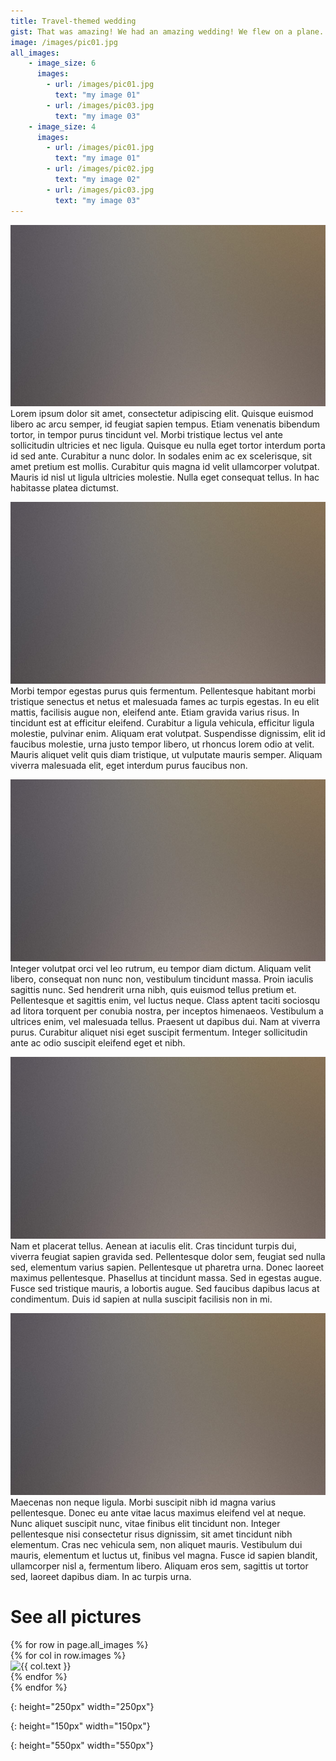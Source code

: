 ```yaml
---
title: Travel-themed wedding
gist: That was amazing! We had an amazing wedding! We flew on a plane.
image: /images/pic01.jpg
all_images:
    - image_size: 6
      images:
        - url: /images/pic01.jpg
          text: "my image 01"
        - url: /images/pic03.jpg
          text: "my image 03"
    - image_size: 4
      images:
        - url: /images/pic01.jpg
          text: "my image 01"  
        - url: /images/pic02.jpg
          text: "my image 02"
        - url: /images/pic03.jpg
          text: "my image 03"
---
```


<span class="image left">![pic03_bigger]</span>
Lorem ipsum dolor sit amet, consectetur adipiscing elit. Quisque euismod libero ac arcu semper, id feugiat sapien tempus. 
Etiam venenatis bibendum tortor, in tempor purus tincidunt vel. Morbi tristique lectus vel ante sollicitudin ultricies et nec ligula. 
Quisque eu nulla eget tortor interdum porta id sed ante. Curabitur a nunc dolor. In sodales enim ac ex scelerisque, sit amet pretium est mollis. 
Curabitur quis magna id velit ullamcorper volutpat. Mauris id nisl ut ligula ultricies molestie. Nulla eget consequat tellus. In hac habitasse platea dictumst.

<span class="image right">![pic03_smaller]</span>
Morbi tempor egestas purus quis fermentum. Pellentesque habitant morbi tristique senectus et netus et malesuada fames ac turpis egestas. 
In eu elit mattis, facilisis augue non, eleifend ante. Etiam gravida varius risus. In tincidunt est at efficitur eleifend. 
Curabitur a ligula vehicula, efficitur ligula molestie, pulvinar enim. Aliquam erat volutpat. Suspendisse dignissim, elit id faucibus molestie, urna justo tempor libero, ut rhoncus lorem odio at velit. 
Mauris aliquet velit quis diam tristique, ut vulputate mauris semper. Aliquam viverra malesuada elit, eget interdum purus faucibus non.

<span class="image fit">![pic03]</span>
Integer volutpat orci vel leo rutrum, eu tempor diam dictum. Aliquam velit libero, consequat non nunc non, vestibulum tincidunt massa. 
Proin iaculis sagittis nunc. Sed hendrerit urna nibh, quis euismod tellus pretium et. Pellentesque et sagittis enim, vel luctus neque. 
Class aptent taciti sociosqu ad litora torquent per conubia nostra, per inceptos himenaeos. Vestibulum a ultrices enim, vel malesuada tellus. 
Praesent ut dapibus dui. Nam at viverra purus. Curabitur aliquet nisi eget suscipit fermentum. Integer sollicitudin ante ac odio suscipit eleifend eget et nibh.

<span class="image left">![pic03_bigger]</span>
Nam et placerat tellus. Aenean at iaculis elit. Cras tincidunt turpis dui, viverra feugiat sapien gravida sed. 
Pellentesque dolor sem, feugiat sed nulla sed, elementum varius sapien. Pellentesque ut pharetra urna. Donec laoreet maximus pellentesque. 
Phasellus at tincidunt massa. Sed in egestas augue. Fusce sed tristique mauris, a lobortis augue. Sed faucibus dapibus lacus at condimentum. Duis id sapien at nulla suscipit facilisis non in mi.

<span class="image right">![pic03]</span>
Maecenas non neque ligula. Morbi suscipit nibh id magna varius pellentesque. Donec eu ante vitae lacus maximus eleifend vel at neque. 
Nunc aliquet suscipit nunc, vitae finibus elit tincidunt non. Integer pellentesque nisi consectetur risus dignissim, sit amet tincidunt nibh elementum. 
Cras nec vehicula sem, non aliquet mauris. Vestibulum dui mauris, elementum et luctus ut, finibus vel magna. Fusce id sapien blandit, ullamcorper nisl a, fermentum libero. 
Aliquam eros sem, sagittis ut tortor sed, laoreet dapibus diam. In ac turpis urna.


See all pictures
===

<div class="box alt">
{% for row in page.all_images %}
<div class="row">
    {% for col in row.images %}
    <div class="col-{{ row.image_size }}"><span class="image fit"><img src="{{ col.url }}" alt="{{ col.text }}"/></span></div>
    {% endfor %}
</div>
{% endfor %}
</div>

[pic03]: /images/pic03.jpg
{: height="250px" width="250px"}

[pic03_smaller]: /images/pic03.jpg
{: height="150px" width="150px"}

[pic03_bigger]: /images/pic03.jpg
{: height="550px" width="550px"}

